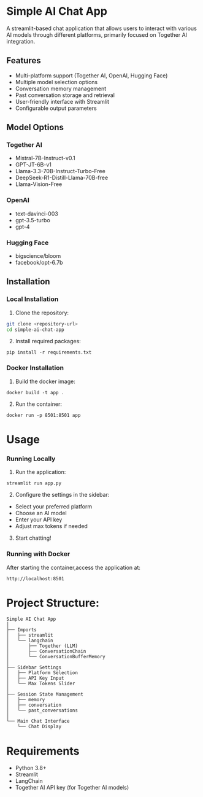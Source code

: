 # Simple AI Chat App

A streamlit-based chat application that allows users to interact with various AI models through different platforms, primarily focused on Together AI integration.

## Features

- Multi-platform support (Together AI, OpenAI, Hugging Face)
- Multiple model selection options
- Conversation memory management
- Past conversation storage and retrieval
- User-friendly interface with Streamlit
- Configurable output parameters

## Model Options

### Together AI
- Mistral-7B-Instruct-v0.1
- GPT-JT-6B-v1
- Llama-3.3-70B-Instruct-Turbo-Free
- DeepSeek-R1-Distill-Llama-70B-free
- Llama-Vision-Free

### OpenAI
- text-davinci-003
- gpt-3.5-turbo
- gpt-4

### Hugging Face
- bigscience/bloom
- facebook/opt-6.7b

## Installation

### Local Installation

1. Clone the repository:
```bash
git clone <repository-url>
cd simple-ai-chat-app
```
2. Install required packages:

```
pip install -r requirements.txt
```
### Docker Installation

1. Build the docker image:
```
docker build -t app .
```

2. Run the container:
```
docker run -p 8501:8501 app
```



# Usage

### Running Locally

1. Run the application:
```
streamlit run app.py
```

2. Configure the settings in the sidebar:

- Select your preferred platform
- Choose an AI model
- Enter your API key
- Adjust max tokens if needed

3. Start chatting!

### Running with Docker
After starting the container,access the application at:

```
http://localhost:8501
```


# Project Structure:
```
Simple AI Chat App
│
├── Imports
│   ├── streamlit
│   └── langchain
│       ├── Together (LLM)
│       ├── ConversationChain
│       └── ConversationBufferMemory
│
├── Sidebar Settings
│   ├── Platform Selection
│   ├── API Key Input
│   └── Max Tokens Slider
│
├── Session State Management
│   ├── memory
│   ├── conversation
│   └── past_conversations
│
└── Main Chat Interface
    └── Chat Display
```
# Requirements
- Python 3.8+
- Streamlit
- LangChain
- Together AI API key (for Together AI models)
